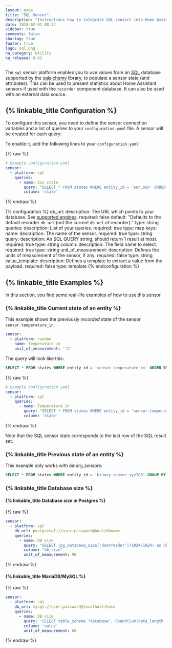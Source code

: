 ```yaml
---
layout: page
title: "SQL Sensor"
description: "Instructions how to integrate SQL sensors into Home Assistant."
date: 2018-02-03 00:22
sidebar: true
comments: false
sharing: true
footer: true
logo: sql.png
ha_category: Utility
ha_release: 0.63
---
```


The `sql` sensor platform enables you to use values from an [SQL](https://en.wikipedia.org/wiki/SQL) database supported by the [sqlalchemy](https://www.sqlalchemy.org) library, to populate a sensor state (and attributes).
This can be used to present statistics about Home Assistant sensors if used with the `recorder` component database. It can also be used with an external data source.

## {% linkable_title Configuration %}

To configure this sensor, you need to define the sensor connection variables and a list of queries to your `configuration.yaml` file. A sensor will be created for each query:

To enable it, add the following lines to your `configuration.yaml`:

{% raw %}
```yaml
# Example configuration.yaml
sensor:
  - platform: sql
    queries:
      - name: Sun state
        query: "SELECT * FROM states WHERE entity_id = 'sun.sun' ORDER BY state_id DESC LIMIT 1;"
        column: 'state'
```
{% endraw %}

{% configuration %}
db_url:
  description: The URL which points to your database. See [supported engines](/components/recorder/#custom-database-engines).
  required: false
  default: "Defaults to the default recorder `db_url` (not the current `db_url` of recorder)."
  type: string
queries:
  description: List of your queries.
  required: true
  type: map
  keys:
    name:
      description: The name of the sensor.
      required: true
      type: string
    query:
      description: An SQL QUERY string, should return 1 result at most.
      required: true
      type: string
    column:
      description: The field name to select.
      required: true
      type: string
    unit_of_measurement:
      description: Defines the units of measurement of the sensor, if any.
      required: false
      type: string
    value_template:
      description: Defines a template to extract a value from the payload.
      required: false
      type: template
{% endconfiguration %}

## {% linkable_title Examples %}

In this section, you find some real-life examples of how to use this sensor.

### {% linkable_title Current state of an entity %}

This example shows the previously *recorded* state of the sensor `sensor.temperature_in`.

```yaml
sensor:
  - platform: random
    name: Temperature in
    unit_of_measurement: '°C'
```

The query will look like this:

```sql
SELECT * FROM states WHERE entity_id = 'sensor.temperature_in' ORDER BY state_id DESC LIMIT 1;
```

{% raw %}
```yaml
# Example configuration.yaml
sensor:
  - platform: sql
    queries:
      - name: Temperature in
        query: "SELECT * FROM states WHERE entity_id = 'sensor.temperature_in' ORDER BY state_id DESC LIMIT 1;"
        column: 'state'
```
{% endraw %}

Note that the SQL sensor state corresponds to the last row of the SQL result set.

### {% linkable_title Previous state of an entity %}

This example only works with *binary_sensors*:

```sql
SELECT * FROM states WHERE entity_id = 'binary_sensor.xyz789' GROUP BY state ORDER BY last_changed DESC LIMIT 1;
```

### {% linkable_title Database size %}

#### {% linkable_title Database size in Postgres %}

{% raw %}
```yaml
sensor:
  - platform: sql
    db_url: postgresql://user:password@host/dbname
    queries:
      - name: DB size
        query: "SELECT (pg_database_size('dsmrreader')/1024/1024) as db_size;"
        column: "db_size"
        unit_of_measurement: MB
```
{% endraw %}

#### {% linkable_title MariaDB/MySQL %}

{% raw %}
```yaml
sensor:
  - platform: sql
    db_url: mysql://user:password@localhost/hass
    queries:
      - name: DB size
        query: 'SELECT table_schema "database", Round(Sum(data_length + index_length) / 1024, 1) "value" FROM information_schema.tables WHERE table_schema="hass" GROUP BY table_schema;'
        column: 'value'
        unit_of_measurement: kB
```
{% endraw %}
